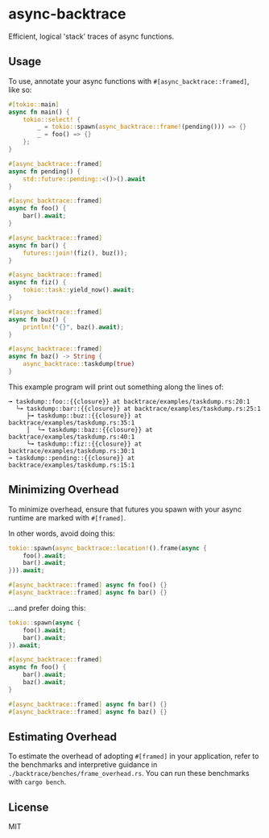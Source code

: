 <!-- Do not edit README.md manually. Instead, edit the module comment of `backtrace/lib.rs`. -->

# async-backtrace

Efficient, logical 'stack' traces of async functions.

## Usage
To use, annotate your async functions with `#[async_backtrace::framed]`,
like so:

```rust
#[tokio::main]
async fn main() {
    tokio::select! {
        _ = tokio::spawn(async_backtrace::frame!(pending())) => {}
        _ = foo() => {}
    };
}

#[async_backtrace::framed]
async fn pending() {
    std::future::pending::<()>().await
}

#[async_backtrace::framed]
async fn foo() {
    bar().await;
}

#[async_backtrace::framed]
async fn bar() {
    futures::join!(fiz(), buz());
}

#[async_backtrace::framed]
async fn fiz() {
    tokio::task::yield_now().await;
}

#[async_backtrace::framed]
async fn buz() {
    println!("{}", baz().await);
}

#[async_backtrace::framed]
async fn baz() -> String {
    async_backtrace::taskdump(true)
}
```

This example program will print out something along the lines of:

```
╼ taskdump::foo::{{closure}} at backtrace/examples/taskdump.rs:20:1
  └╼ taskdump::bar::{{closure}} at backtrace/examples/taskdump.rs:25:1
     ├╼ taskdump::buz::{{closure}} at backtrace/examples/taskdump.rs:35:1
     │  └╼ taskdump::baz::{{closure}} at backtrace/examples/taskdump.rs:40:1
     └╼ taskdump::fiz::{{closure}} at backtrace/examples/taskdump.rs:30:1
╼ taskdump::pending::{{closure}} at backtrace/examples/taskdump.rs:15:1
```

## Minimizing Overhead
To minimize overhead, ensure that futures you spawn with your async runtime
are marked with `#[framed]`.

In other words, avoid doing this:
```rust
tokio::spawn(async_backtrace::location!().frame(async {
    foo().await;
    bar().await;
})).await;

#[async_backtrace::framed] async fn foo() {}
#[async_backtrace::framed] async fn bar() {}
```
...and prefer doing this:
```rust
tokio::spawn(async {
    foo().await;
    bar().await;
}).await;

#[async_backtrace::framed]
async fn foo() {
    bar().await;
    baz().await;
}

#[async_backtrace::framed] async fn bar() {}
#[async_backtrace::framed] async fn baz() {}
```

## Estimating Overhead
To estimate the overhead of adopting `#[framed]` in your application, refer
to the benchmarks and interpretive guidance in
`./backtrace/benches/frame_overhead.rs`. You can run these benchmarks with
`cargo bench`.

## License

MIT
